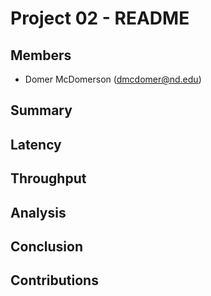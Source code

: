 Project 02 - README
===================

Members
-------

- Domer McDomerson (dmcdomer@nd.edu)

Summary
-------

Latency
-------

Throughput
----------

Analysis
--------

Conclusion
----------

Contributions
-------------
